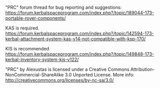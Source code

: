 "PRC" forum thread for bug reporting and suggestions: 
https://forum.kerbalspaceprogram.com/index.php?/topic/189044-173-portable-rover-components/

KAS is required.
https://forum.kerbalspaceprogram.com/index.php?/topic/142594-173-kerbal-attachment-system-kas-v14-not-compatible-with-ksp-170/

KIS is recommended
https://forum.kerbalspaceprogram.com/index.php?/topic/149848-173-kerbal-inventory-system-kis-v122/

"PRC" by Alexustas is licensed under a Creative Commons Attribution-NonCommercial-ShareAlike 3.0 Unported License.
More info: http://creativecommons.org/licenses/by-nc-sa/3.0/

